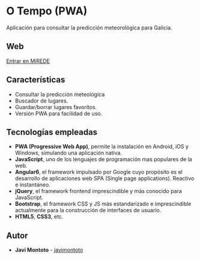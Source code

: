 # O Tempo (PWA)
Aplicación para consultar la predicción meteorológica para Galicia.

## Web

[Entrar en MiREDE](http://52.14.220.80/)

## Características

* Consultar la predicción meteológica 
* Buscador de lugares.
* Guardar/borrar lugares favoritos.
* Versión PWA para facilidad de uso.

## Tecnologías empleadas

* **PWA (Progressive Web App)**, permite la instalación en Android, iOS y Windows, simulando una aplicación nativa.
* **JavaScript**, uno de los lenguajes de programación mas populares de la web.
* **Angular6**, el framework impulsado por Google cuyo propósito es el desarrollo de aplicaciones web SPA (Single page applications). Reactivo e instantáneo.
* **jQuery**, el framework frontend imprescindible y más conocido para JavaScript.
* **Bootstrap**, el framework CSS y JS más estandarizado e imprescindible actualmente para la construcción de interfaces de usuario.
* **HTML5**, **CSS3**, etc.

## Autor

* **Javi Montoto** - [javimontoto](https://github.com/javimontoto)